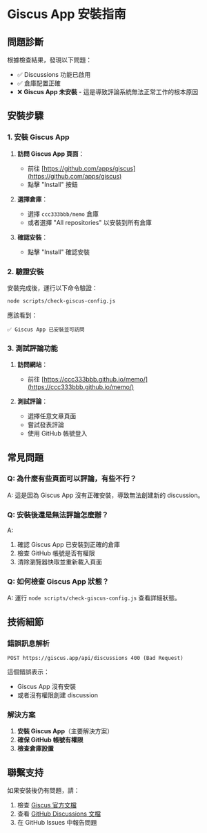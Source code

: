 # Giscus App 安裝指南

## 問題診斷

根據檢查結果，發現以下問題：
- ✅ Discussions 功能已啟用
- ✅ 倉庫配置正確
- ❌ **Giscus App 未安裝** - 這是導致評論系統無法正常工作的根本原因

## 安裝步驟

### 1. 安裝 Giscus App

1. **訪問 Giscus App 頁面**：
   - 前往 [https://github.com/apps/giscus](https://github.com/apps/giscus)
   - 點擊 "Install" 按鈕

2. **選擇倉庫**：
   - 選擇 `ccc333bbb/memo` 倉庫
   - 或者選擇 "All repositories" 以安裝到所有倉庫

3. **確認安裝**：
   - 點擊 "Install" 確認安裝

### 2. 驗證安裝

安裝完成後，運行以下命令驗證：

```bash
node scripts/check-giscus-config.js
```

應該看到：
```
✅ Giscus App 已安裝並可訪問
```

### 3. 測試評論功能

1. **訪問網站**：
   - 前往 [https://ccc333bbb.github.io/memo/](https://ccc333bbb.github.io/memo/)

2. **測試評論**：
   - 選擇任意文章頁面
   - 嘗試發表評論
   - 使用 GitHub 帳號登入

## 常見問題

### Q: 為什麼有些頁面可以評論，有些不行？
A: 這是因為 Giscus App 沒有正確安裝，導致無法創建新的 discussion。

### Q: 安裝後還是無法評論怎麼辦？
A: 
1. 確認 Giscus App 已安裝到正確的倉庫
2. 檢查 GitHub 帳號是否有權限
3. 清除瀏覽器快取並重新載入頁面

### Q: 如何檢查 Giscus App 狀態？
A: 運行 `node scripts/check-giscus-config.js` 查看詳細狀態。

## 技術細節

### 錯誤訊息解析

```
POST https://giscus.app/api/discussions 400 (Bad Request)
```

這個錯誤表示：
- Giscus App 沒有安裝
- 或者沒有權限創建 discussion

### 解決方案

1. **安裝 Giscus App**（主要解決方案）
2. **確保 GitHub 帳號有權限**
3. **檢查倉庫設置**

## 聯繫支持

如果安裝後仍有問題，請：
1. 檢查 [Giscus 官方文檔](https://giscus.app/)
2. 查看 [GitHub Discussions 文檔](https://docs.github.com/en/discussions)
3. 在 GitHub Issues 中報告問題 